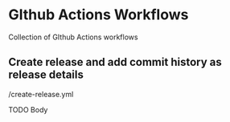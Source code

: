 # GIthub Actions Workflows

Collection of GIthub Actions workflows

## Create release and add commit history as release details

/create-release.yml

TODO Body
